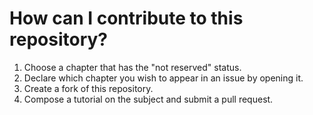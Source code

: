 # How can I contribute to this repository?

1. Choose a chapter that has the "not reserved" status.
2. Declare which chapter you wish to appear in an issue by opening it.
3. Create a fork of this repository.
4. Compose a tutorial on the subject and submit a pull request.
